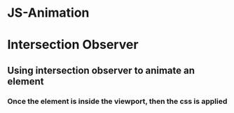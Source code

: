 # JS-Animation
<h1>Intersection Observer</h1>

## Using intersection observer to animate an element

### Once the element is inside the viewport, then the css is applied
